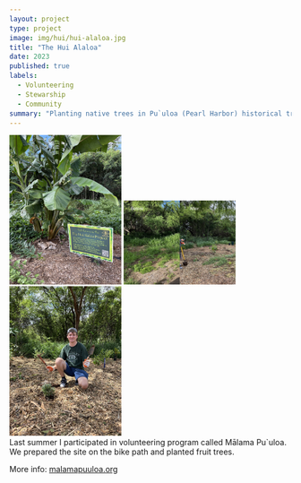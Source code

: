 ```yaml
---
layout: project
type: project
image: img/hui/hui-alaloa.jpg
title: "The Hui Alaloa"
date: 2023
published: true
labels:
  - Volunteering
  - Stewarship
  - Community
summary: "Planting native trees in Pu`uloa (Pearl Harbor) historical trail."
---
```


<div class="text-center p-4">
  <img width="200px" src="../img/hui/hui-alaloa-1.jpg" class="img-thumbnail" >
  <img width="200px" src="../img/hui/hui-alaloa-2.jpg" class="img-thumbnail" >
  <img width="200px" src="../img/hui/hui-alaloa-3.jpg" class="img-thumbnail" >
</div>
Last summer I participated in volunteering program called Mālama Pu`uloa.  
We prepared the site on the bike path and planted fruit trees.

More info: <a href="https://www.malamapuuloa.org/">malamapuuloa.org</a>
